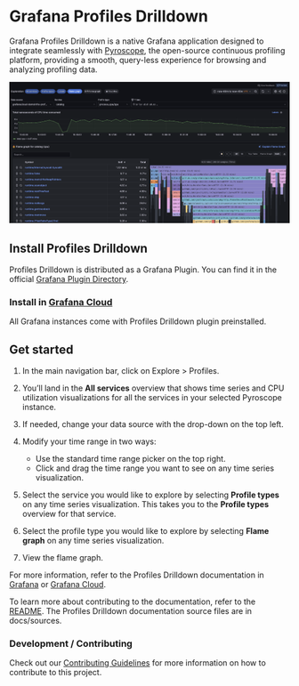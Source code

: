 # Grafana Profiles Drilldown

Grafana Profiles Drilldown is a native Grafana application designed to integrate seamlessly with [Pyroscope](https://github.com/grafana/pyroscope), the open-source continuous profiling platform, providing a smooth, query-less experience for browsing and analyzing profiling data.

![Grafana Profiles Drilldown flame graph](./docs/sources/images/explore-profiles-flamegraph.png)

## Install Profiles Drilldown

Profiles Drilldown is distributed as a Grafana Plugin. You can find it in the official [Grafana Plugin Directory](https://grafana.com/grafana/plugins/grafana-pyroscope-app/).

### Install in [Grafana Cloud](https://grafana.com/products/cloud/)

All Grafana instances come with Profiles Drilldown plugin preinstalled.

## Get started

1. In the main navigation bar, click on Explore > Profiles.
2. You’ll land in the **All services** overview that shows time series and CPU utilization visualizations for all the services in your selected Pyroscope instance.
3. If needed, change your data source with the drop-down on the top left.
4. Modify your time range in two ways:

   - Use the standard time range picker on the top right.
   - Click and drag the time range you want to see on any time series visualization.

5. Select the service you would like to explore by selecting **Profile types** on any time series visualization. This takes you to the **Profile types** overview for that service.
6. Select the profile type you would like to explore by selecting **Flame graph** on any time series visualization.
7. View the flame graph.

For more information, refer to the Profiles Drilldown documentation in [Grafana](https://grafana.com/docs/grafana/latest/explore/simplified-exploration/profiles/) or [Grafana Cloud](https://grafana.com/docs/grafana-cloud/visualizations/simplified-exploration/profiles/).

To learn more about contributing to the documentation, refer to the [README](https://github.com/grafana/explore-profiles/blob/main/docs/README.md).
The Profiles Drilldown documentation source files are in docs/sources.

### Development / Contributing

Check out our [Contributing Guidelines](./docs/CONTRIBUTING.md) for more information on how to contribute to this project.
